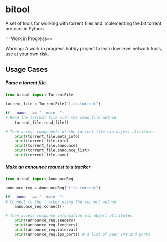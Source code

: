 # bitool
A set of tools for working with torrent files and implementing the bit torrent protocol in Python

==Work in Progress==

Warning: A work in progress hobby project to learn low level network tools, use at your own risk.

## Usage Cases

##### Parse a torrent file

```python
from bitool import TorrentFile

torrent_file = TorrentFile("file.torrent")

if __name__ == "__main__":
# Read the torrent file with the read_file method
    torrent_file.read_file()

# Then access components of the torrent file via object attributes
    print(torrent_file.meta_info)
    print(torrent_file.info)
    print(torrent_file.announce)
    print(torrent_file.announce_list)
    print(torrent_file.name)
```

##### Make an announce request to a tracker

```python
from bitool import AnnounceReq

announce_req = AnnounceReq("file.torrent")

if __name__ == "__main__":
# Connect to the tracker using the connect method
    announce_req.connect()

# Then access response information via object attributes
    print(announce_req.seeders)
    print(announce_req.leechers)
    print(announce_req.interval)
    print(announce_req.ips_ports) # a list of peer IPs and ports
```

